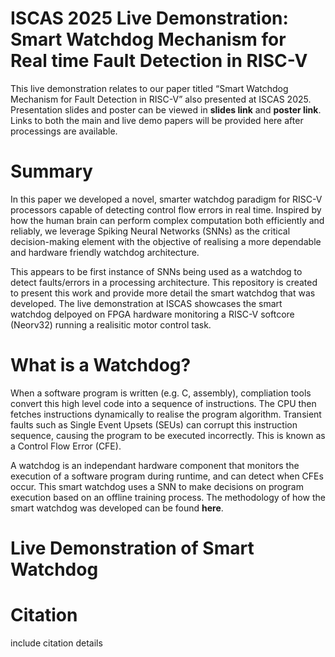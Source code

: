 # ISCAS 2025 Live Demonstration: Smart Watchdog Mechanism for Real time Fault Detection in RISC-V

This live demonstration relates to our paper titled “Smart Watchdog Mechanism for Fault Detection in RISC-V” also presented at ISCAS 2025. Presentation slides and poster can be viewed in **slides link** and **poster link**. Links to both the main and live demo papers will be provided here after processings are available. 

# Summary

In this paper we developed a novel, smarter watchdog paradigm for RISC-V processors capable of detecting control flow errors in real time. Inspired by how the human brain can perform complex computation both efficiently and reliably, we leverage Spiking Neural Networks (SNNs) as the critical decision-making element with the objective of realising a more dependable and hardware friendly watchdog architecture.

This appears to be first instance of SNNs being used as a watchdog to detect faults/errors in a processing architecture. This repository is created to present this work and provide more detail the smart watchdog that was developed. The live demonstration at ISCAS showcases the smart watchdog delpoyed on FPGA hardware monitoring a RISC-V softcore (Neorv32) running a realisitic motor control task.

# What is a Watchdog? 

When a software program is written (e.g. C, assembly), compliation tools convert this high level code into a sequence of instructions. The CPU then fetches instructions dynamically to realise the program algorithm. Transient faults such as Single Event Upsets (SEUs) can corrupt this instruction sequence, causing the program to be executed incorrectly. This is known as a Control Flow Error (CFE).

A watchdog is an independant hardware component that monitors the execution of a software program during runtime, and can detect when CFEs occur. This smart watchdog uses a SNN to make decisions on program execution based on an offline training process. The methodology of how the smart watchdog was developed can be found **here**.

# Live Demonstration of Smart Watchdog

# Citation

include citation details
